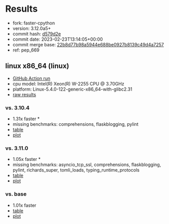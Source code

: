 # Results

- fork: faster-cpython
- version: 3.12.0a5+
- commit hash: [d579d2e](https://github.com/faster%2dcpython/cpython/commit/d579d2e)
- commit date: 2023-02-23T13:14:05+00:00
- commit merge base: [22b8d77b98a5944e688be0927b8139c49d4a7257](https://github.com/faster%2dcpython/cpython/commit/22b8d77b98a5944e688be0927b8139c49d4a7257)
- ref: pep_669

## linux x86_64 (linux)

- [GitHub Action run](https://github.com/faster-cpython/benchmarking/actions/runs/4253128438)
- cpu model: Intel(R) Xeon(R) W-2255 CPU @ 3.70GHz
- platform: Linux-5.4.0-122-generic-x86_64-with-glibc2.31
- [raw results](bm-20230223-linux-x86_64-faster%252dcpython-pep_669-3.12.0a5%2B-d579d2e.json)

### vs. 3.10.4

- 1.31x faster \*
- missing benchmarks: comprehensions, flaskblogging, pylint
- [table](bm-20230223-linux-x86_64-faster%252dcpython-pep_669-3.12.0a5%2B-d579d2e-vs-3.10.4.md)
- [plot](bm-20230223-linux-x86_64-faster%252dcpython-pep_669-3.12.0a5%2B-d579d2e-vs-3.10.4.png)

### vs. 3.11.0

- 1.05x faster \*
- missing benchmarks: asyncio_tcp_ssl, comprehensions, flaskblogging, pylint, richards_super, tomli_loads, typing_runtime_protocols
- [table](bm-20230223-linux-x86_64-faster%252dcpython-pep_669-3.12.0a5%2B-d579d2e-vs-3.11.0.md)
- [plot](bm-20230223-linux-x86_64-faster%252dcpython-pep_669-3.12.0a5%2B-d579d2e-vs-3.11.0.png)

### vs. base

- 1.01x faster
- [table](bm-20230223-linux-x86_64-faster%252dcpython-pep_669-3.12.0a5%2B-d579d2e-vs-base.md)
- [plot](bm-20230223-linux-x86_64-faster%252dcpython-pep_669-3.12.0a5%2B-d579d2e-vs-base.png)

